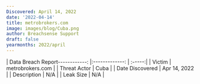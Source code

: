 ```yaml
---
Discovered: April 14, 2022
date: '2022-04-14'
title: metrobrokers.com
image: images/blog/Cuba.png
author: Breachsense Support
draft: false
yearmonths: 2022/april
---
```


| Data Breach Report------------:   |:-------------:    | :-----:|
| Victim    | metrobrokers.com      | 
| Threat Actor    | Cuba      | 
| Date Discovered    | Apr 14, 2022      | 
| Description    | N/A      | 
| Leak Size    | N/A      | 

